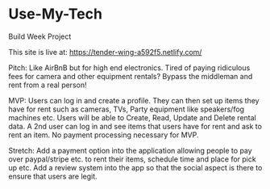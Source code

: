 # Use-My-Tech
Build Week Project 

This site is live at:
https://tender-wing-a592f5.netlify.com/


Pitch: Like AirBnB but for high end electronics. Tired of paying ridiculous fees for camera and other equipment rentals? Bypass the middleman and rent from a real person! 

MVP: Users can log in and create a profile. They can then set up items they have for rent such as cameras, TVs, Party equipment like speakers/fog machines etc. Users will be able to Create, Read, Update and Delete rental data. A 2nd user can log in and see items that users have for rent and ask to rent an item. No payment processing necessary for MVP.

Stretch: Add a payment option into the application allowing people to pay over paypal/stripe etc. to rent their items, schedule time and place for pick up etc. Add a review system into the app so that the social aspect is there to ensure that users are legit.
